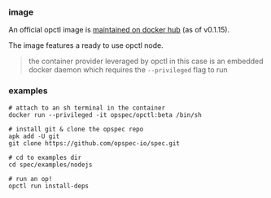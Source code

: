 ### image

An official opctl image is
[maintained on docker hub](https://hub.docker.com/r/opspec/opctl/) (as
of v0.1.15).

The image features a ready to use opctl node.

> the container provider leveraged by opctl in this case is an embedded
> docker daemon which requires the `--privileged` flag to run

### examples

```shell
# attach to an sh terminal in the container
docker run --privileged -it opspec/opctl:beta /bin/sh

# install git & clone the opspec repo
apk add -U git
git clone https://github.com/opspec-io/spec.git

# cd to examples dir
cd spec/examples/nodejs

# run an op!
opctl run install-deps
```

